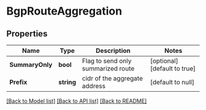 # BgpRouteAggregation

## Properties
Name | Type | Description | Notes
------------ | ------------- | ------------- | -------------
**SummaryOnly** | **bool** | Flag to send only summarized route | [optional] [default to true]
**Prefix** | **string** | cidr of the aggregate address | [default to null]

[[Back to Model list]](../README.md#documentation-for-models) [[Back to API list]](../README.md#documentation-for-api-endpoints) [[Back to README]](../README.md)


